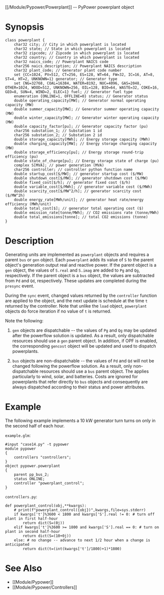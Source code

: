 [[/Module/Pypower/Powerplant]] -- PyPower powerplant object

# Synopsis

~~~
class powerplant {
    char32 city; // City in which powerplant is located
    char32 state; // State in which powerplant is located
    char32 zipcode; // Zipcode in which powerplant is located
    char32 country; // Country in which powerplant is located
    char32 naics_code; // Powerplant NAICS code
    char256 naics_description; // Powerplant NAICS description
    char32 plant_code; // Generator plant code number
    set {CC=1024, PV=512, CT=256, ES=128, WT=64, FW=32, IC=16, AT=8, ST=4, HT=2, UNKNOWN=1} generator; // Generator type
    set {NG=32768, COAL=16384, WATER=8192, NUC=4096, GAS=2048, OTHER=1024, WOOD=512, UNKNOWN=256, OIL=128, BIO=64, WASTE=32, COKE=16, GEO=8, SUN=4, WIND=2, ELEC=1} fuel; // Generator fuel type
    enumeration {ONLINE=1, OFFLINE=0} status; // Generator status
    double operating_capacity[MW]; // Generator normal operating capacity (MW)
    double summer_capacity[MW]; // Generator summer operating capacity (MW)
    double winter_capacity[MW]; // Generator winter operating capacity (MW)
    double capacity_factor[pu]; // Generator capacity factor (pu)
    char256 substation_1; // Substation 1 id
    char256 substation_2; // Substation 2 id
    double storage_capacity[MWh]; // Energy storage capacity (MWh)
    double charging_capacity[MW]; // Energy storage charging capacity (MW)
    double storage_efficiency[pu]; // Energy storage round-trip efficiency (pu)
    double state_of_charge[pu]; // Energy storage state of charge (pu)
    complex S[MVA]; // power generation (MVA)
    char256 controller; // controller python function name
    double startup_cost[$/MW]; // generator startup cost ($/MW)
    double shutdown_cost[$/MW]; // generator shutdown cost ($/MW)
    double fixed_cost[$/h]; // generator fixed cost ($/h)
    double variable_cost[$/MWh]; // generator variable cost ($/MWh)
    double scarcity_cost[$/MW^2/h]; // generator scarcity cost ($/MW^2h)
    double energy_rate[MWh/unit]; // generator heat rate/energy efficiency (MWh/unit)
    double total_cost[$]; // generator total operating cost ($)
    double emission_rate[tonne/MWh]; // CO2 emissions rate (tonne/MWh)
    double total_emissions[tonne]; // total CO2 emissions (tonne)
}
~~~

# Description

Generating units are implemented as `powerplant` objects and requires a parent
`bus` or `gen` object. Each `powerplant` adds its value of `S` to the parent
object's generation output real and reactive power. If the parent object is a
`gen` object, the values of `S.real` and `S.imag` are added to `Pg` and `Qg`,
respectively. If the parent object is a `bus` object, the values are
subtracted from `Pd` and `Qd`, respectively. These updates are completed
during the `presync` event.

During the `sync` event, changed values returned by the `controller` function
are applied to the object, and the next update is schedule at the time `t`
returned by the controller.  Note that unlike the `load` object, `powerplant`
objects do force iteration if no value of `t` is returned.

Note the following:

1. `gen` objects are dispatchable -- the values of `Pg` and `Qg` may be
updated after the powerflow solution is updated. As a result, only
dispatchable resources should use a `gen` parent object. In addition, if OPF
is enabled, the corresponding `gencost` object will be updated and used to
dispatch powerplants.

2. `bus` objects are non-dispatchable -- the values of `Pd` and `Qd` will not
be changed following the powerflow solution. As a result, only
non-dispatchable resources should use a `bus` parent object. The applies
particularly to wind, solar, and batteries. Costs are ignored for powerplants
that refer directly to `bus` objects and consequently are always dispatched
according to their status and power attributes.

# Example

The following example implements a 10 kW generator turn turns on only in the
second half of each hour.

`example.glm`:
~~~
#input "case14.py" -t pypower
module pypower
{
    controllers "controllers";
}
object pypower.powerplant
{
    parent pp_bus_2;
    status ONLINE;
    controller "powerplant_control";
}
~~~

`controllers.py`:
~~~
def powerplant_control(obj,**kwargs):
    # print(f"powerplant_control({obj})",kwargs,file=sys.stderr)
    if kwargs['t']%3600 < 1800 and kwargs['S'].real != 0: # turn off plant in first half-hour
        return dict(S=(0j))
    elif kwargs['t']%3600 >= 1800 and kwargs['S'].real == 0: # turn on plant in second half-hour
        return dict(S=(10+0j))
    else: # no change -- advance to next 1/2 hour when a change is anticipated
        return dict(t=(int(kwargs['t']/1800)+1)*1800)
~~~

# See Also

* [[Module/Pypower]]
* [[Module/Pypower/Controllers]]
